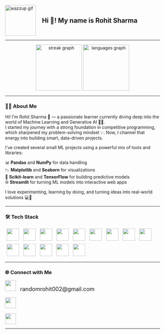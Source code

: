 <div align="left" style="display: flex; align-items: center; gap: 20px;">
  <img src="https://media.tenor.com/CInh77x8tkMAAAAM/wazzup-meme.gif" height="100" alt="wazzup gif" />
  <h2 style="margin: 0;">Hi 👋! My name is Rohit Sharma</h2>
</div>

---

<div align="center">
  <img src="https://github-readme-streak-stats.herokuapp.com/?user=RandomRohit-hub&theme=dracula&hide_border=false&border_radius=5" height="150" alt="streak graph" />
  <img src="https://github-readme-stats.vercel.app/api/top-langs?username=RandomRohit-hub&locale=en&hide_title=false&layout=compact&card_width=320&langs_count=5&theme=dracula&hide_border=false" height="150" alt="languages graph" />
</div>

---

### 🧑‍💻 About Me

Hi! I'm Rohit Sharma 👋 — a passionate learner currently diving deep into the world of Machine Learning and Generative AI 🤖✨.  
I started my journey with a strong foundation in competitive programming, which sharpened my problem-solving mindset 💡. Now, I channel that energy into building smart, data-driven projects.

I've created several small ML projects using a powerful mix of tools and libraries:

📊 **Pandas** and **NumPy** for data handling  
📉 **Matplotlib** and **Seaborn** for visualizations  
🧠 **Scikit-learn** and **TensorFlow** for building predictive models  
🌐 **Streamlit** for turning ML models into interactive web apps  

I love experimenting, learning by doing, and turning ideas into real-world solutions 💻🚀

---

### 🛠️ Tech Stack

<div align="left">
  <!-- Dev -->
  <img src="https://cdn.jsdelivr.net/gh/devicons/devicon/icons/html5/html5-original.svg" height="40" style="background-color: white; padding: 5px; border-radius: 5px;" />
  <img src="https://cdn.jsdelivr.net/gh/devicons/devicon/icons/css3/css3-original.svg" height="40" style="background-color: white; padding: 5px; border-radius: 5px;" />
  <img src="https://cdn.jsdelivr.net/gh/devicons/devicon/icons/python/python-original.svg" height="40" style="background-color: white; padding: 5px; border-radius: 5px;" />
  <img src="https://cdn.jsdelivr.net/gh/devicons/devicon/icons/amazonwebservices/amazonwebservices-original.svg" height="40" style="background-color: white; padding: 5px; border-radius: 5px;" />
  <img src="https://cdn.jsdelivr.net/gh/devicons/devicon/icons/figma/figma-original.svg" height="40" style="background-color: white; padding: 5px; border-radius: 5px;" />
  <img src="https://cdn.jsdelivr.net/gh/devicons/devicon/icons/intellij/intellij-original.svg" height="40" style="background-color: white; padding: 5px; border-radius: 5px;" />
  <img src="https://cdn.jsdelivr.net/gh/devicons/devicon/icons/opencv/opencv-original.svg" height="40" style="background-color: white; padding: 5px; border-radius: 5px;" />

  <!-- ML / Data Science -->
  <img src="https://cdn.jsdelivr.net/gh/devicons/devicon/icons/numpy/numpy-original.svg" height="40" style="background-color: white; padding: 5px; border-radius: 5px;" />
  <img src="https://cdn.jsdelivr.net/gh/devicons/devicon/icons/pandas/pandas-original.svg" height="40" style="background-color: white; padding: 5px; border-radius: 5px;" />
  <img src="https://upload.wikimedia.org/wikipedia/commons/thumb/8/84/Matplotlib_icon.svg/1024px-Matplotlib_icon.svg.png" height="40" style="background-color: white; padding: 5px; border-radius: 5px;" />
  <img src="https://seaborn.pydata.org/_static/logo-wide-lightbg.svg" height="40" style="background-color: white; padding: 5px; border-radius: 5px;" />
  <img src="https://upload.wikimedia.org/wikipedia/commons/0/05/Scikit_learn_logo_small.svg" height="40" style="background-color: white; padding: 5px; border-radius: 5px;" />
  <img src="https://cdn.jsdelivr.net/gh/devicons/devicon/icons/tensorflow/tensorflow-original.svg" height="40" style="background-color: white; padding: 5px; border-radius: 5px;" />
  <img src="https://streamlit.io/images/brand/streamlit-logo-primary-colormark-darktext.svg" height="40" style="background-color: white; padding: 5px; border-radius: 5px;" />
</div>

---

### 🌐 Connect with Me

<div align="left">
  <img src="https://img.shields.io/static/v1?message=Gmail&logo=gmail&label=&color=D14836&logoColor=white&labelColor=&style=for-the-badge" height="35" />
  <span style="font-size: 18px; margin-left: 10px;">randomrohit002@gmail.com</span>
  <br><br>

  <a href="https://www.linkedin.com/in/rohit-sharma-441b20297" target="_blank">
    <img src="https://img.shields.io/static/v1?message=LinkedIn&logo=linkedin&label=&color=0077B5&logoColor=white&labelColor=&style=for-the-badge" height="35" />
  </a>
  <br><br>

  <a href="https://share.streamlit.io/user/randomrohit-hub" target="_blank">
    <img src="https://img.shields.io/badge/Streamlit-App-red?logo=streamlit&logoColor=white&style=for-the-badge" height="35" />
  </a>
</div>

---
